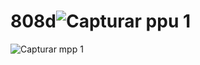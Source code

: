# 808d![Capturar ppu 1](https://github.com/alanmmartins/808d/assets/63621071/08421edb-d01f-460d-946b-e30a64afb8d3)
![Capturar mpp 1](https://github.com/alanmmartins/808d/assets/63621071/ba2ec44d-f396-4da5-9a4e-b16a1fa029d2)
